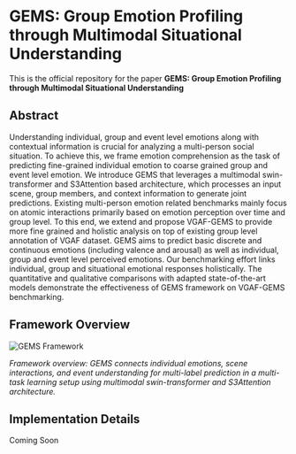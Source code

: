 # GEMS: Group Emotion Profiling through Multimodal Situational Understanding

This is the official repository for the paper **GEMS: Group Emotion Profiling through Multimodal Situational Understanding**

## Abstract

Understanding individual, group and event level emotions along with contextual information is crucial for analyzing a multi-person social situation. To achieve this, we frame emotion comprehension as the task of predicting fine-grained individual emotion to coarse grained group and event level emotion. We introduce GEMS that leverages a multimodal swin-transformer and S3Attention based architecture, which processes an input scene, group members, and context information to generate joint predictions. Existing multi-person emotion related benchmarks mainly focus on atomic interactions primarily based on emotion perception over time and group level. To this end, we extend and propose VGAF-GEMS to provide more fine grained and holistic analysis on top of existing group level annotation of VGAF dataset. GEMS aims to predict basic discrete and continuous emotions (including valence and arousal) as well as individual, group and event level perceived emotions. Our benchmarking effort links individual, group and situational emotional responses holistically. The quantitative and qualitative comparisons with adapted state-of-the-art models demonstrate the effectiveness of GEMS framework on VGAF-GEMS benchmarking.

## Framework Overview

![GEMS Framework](path/to/framework_overview.png)

*Framework overview: GEMS connects individual emotions, scene interactions, and event understanding for multi-label prediction in a multi-task learning setup using multimodal swin-transformer and S3Attention architecture.*

## Implementation Details

Coming Soon
